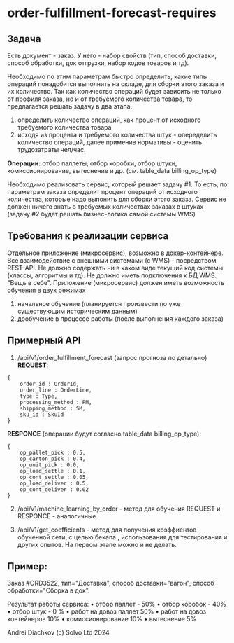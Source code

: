 # order-fulfillment-forecast-requires

## Задача

Есть документ - заказ. У него - набор свойств (тип, способ доставки, способ обработки, док отгрузки, набор кодов товаров и тд).

Необходимо по этим параметрам быстро определить, какие типы операций понадобится выполнить на складе, для сборки этого заказа и их количество. Так как количество операций будет зависить не только от профиля заказа, но и от требуемого количества товара, то предлагается решать задачу в два этапа.

1. определить количество операций, как процент от исходного требуемого количества товара
2. исходя из процента и требуемого количества штук - опеределить количество операций, далее применив нормативы - оценить трудозатраты чел/час.

**Операции:** отбор паллеты, отбор коробки, отбор штуки, комиссионирование, вытеснение и др. (см. table_data billing_op_type)

Необходимо реализовать сервис, который решает задачу #1. То есть, по параметрам заказа определит процент операций от исходного количества, которые надо выпонить для сборки этого заказа.  Сервис не должен ничего знать о требуемых количествах заказах в штуках (задачу #2 будет решать бизнес-логика самой системы WMS)

## Требования к реализации сервиса

Отдельное приложение (микросервис), возможно в докер-контейнере. Все взаимодействие с внешними системами (с WMS) - посредством REST-API. Не должно содержать ни в каком виде текущий код системы (классы, алгоритмы и тд). Не должно иметь подключения к БД WMS. "Вещь в себе".
Приложение (микросервис) должен иметь возможность обучения в двух режимах
1. начальное обучение (планируется произвести по уже существующим историческим данным)
2. дообучение в процессе работы (после выполнения каждого заказа)

## Примерный API

1. /api/v1/order_fulfillment_forecast (запрос прогноза по детально)
**REQUEST**:
```
{
    order_id : OrderId,
    order_line : OrderLine,
    type : Type,
    processing_method : PM,
    shipping_method : SM,
    sku_id : SkuId
}
```

**RESPONCE** (операции будут согласно table_data billing_op_type):
```
{
    op_pallet_pick : 0.5,
    op_carton_pick : 0.4,
    op_unit_pick : 0.0,
    op_load_settle : 0.1,
    op_cont_settle : 0.05,
    op_load_deliver : 0.5,
    op_cont_deliver : 0.02
}
```

2. /api/v1/machine_learning_by_order - метод для обучения
REQUEST и RESPONCE - аналогичные

3. /api/v1/get_coefficients - метод для получения коэффиентов обученной сети, с целью бекапа , использования для тестирования и других опытов. На первом этапе можно и не делать.

## Пример: 

Заказ #ORD3522, тип="Доставка", способ доставки="вагон", способ обработки="Сборка в док".

Результат работы сервиса:
    • отбор паллет - 50%
    • отбор коробок - 40%
    • отбор штук - 0 %
    • работ на довоз паллет 50%
    • работ на довоз контейнеров 10%
    • комиссионирование 10%
    • вытеснение 5%



Andrei Diachkov (c) Solvo Ltd 2024
